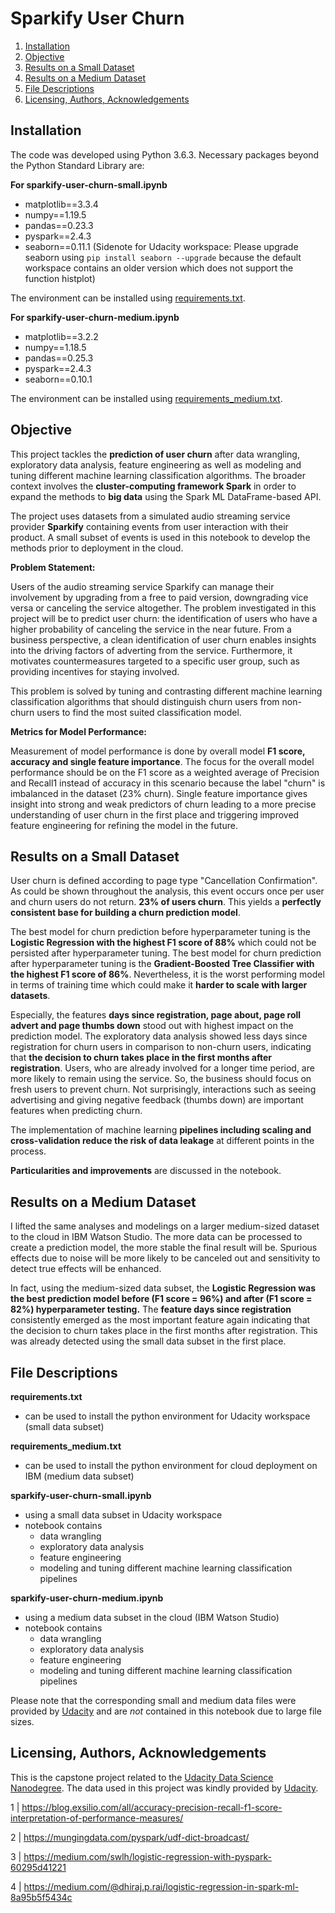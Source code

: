# Sparkify User Churn
1. [Installation](#installation)
2. [Objective](#objective)
3. [Results on a Small Dataset](#results-on-a-small-dataset)
4. [Results on a Medium Dataset](#results-on-a-medium-dataset)
5. [File Descriptions](#file-descriptions)
6. [Licensing, Authors, Acknowledgements](#licensing-authors-acknowledgements)

## Installation
The code was developed using Python 3.6.3. Necessary packages beyond the Python Standard Library are:

**For sparkify-user-churn-small.ipynb**
- matplotlib==3.3.4
- numpy==1.19.5
- pandas==0.23.3
- pyspark==2.4.3
- seaborn==0.11.1 (Sidenote for Udacity workspace: Please upgrade seaborn using `pip install seaborn --upgrade` because the default workspace contains an older version which does not support the function histplot)

The environment can be installed using [requirements.txt](https://github.com/MareikeHeller/sparkify-customer-churn/blob/main/requirements.txt).

**For sparkify-user-churn-medium.ipynb** 
- matplotlib==3.2.2
- numpy==1.18.5
- pandas==0.25.3
- pyspark==2.4.3
- seaborn==0.10.1

The environment can be installed using [requirements_medium.txt](https://github.com/MareikeHeller/sparkify-customer-churn/blob/main/requirements_medium.txt).

## Objective
This project tackles the **prediction of user churn** after data wrangling, exploratory data analysis, feature engineering as well as modeling and tuning different machine learning classification algorithms. The broader context involves the **cluster-computing framework Spark** in order to expand the methods to **big data** using the Spark ML DataFrame-based API.

The project uses datasets from a simulated audio streaming service provider **Sparkify** containing events from user interaction with their product. A small subset of events is used in this notebook to develop the methods prior to deployment in the cloud.

**Problem Statement:**

Users of the audio streaming service Sparkify can manage their involvement by upgrading from a free to paid version, downgrading vice versa or canceling the service altogether. The problem investigated in this project will be to predict user churn: the identification of users who have a higher probability of canceling the service in the near future. From a business perspective, a clean identification of user churn enables insights into the driving factors of adverting from the service. Furthermore, it motivates countermeasures targeted to a specific user group, such as providing incentives for staying involved.

This problem is solved by tuning and contrasting different machine learning classification algorithms that should distinguish churn users from non-churn users to find the most suited classification model.

**Metrics for Model Performance:**

Measurement of model performance is done by overall model **F1 score, accuracy and single feature importance**. The focus for the overall model performance should be on the F1 score as a weighted average of Precision and Recall1 instead of accuracy in this scenario because the label "churn" is imbalanced in the dataset (23% churn). Single feature importance gives insight into strong and weak predictors of churn leading to a more precise understanding of user churn in the first place and triggering improved feature engineering for refining the model in the future.

## Results on a Small Dataset
User churn is defined according to page type "Cancellation Confirmation". As could be shown throughout the analysis, this event occurs once per user and churn users do not return. **23% of users churn**. This yields a **perfectly consistent base for building a churn prediction model**.

The best model for churn prediction before hyperparameter tuning is the **Logistic Regression with the highest F1 score of 88%** which could not be persisted after hyperparameter tuning. The best model for churn prediction after hyperparameter tuning is the **Gradient-Boosted Tree Classifier with the highest F1 score of 86%**. Nevertheless, it is the worst performing model in terms of training time which could make it **harder to scale with larger datasets**.

Especially, the features **days since registration, page about, page roll advert and page thumbs down** stood out with highest impact on the prediction model. The exploratory data analysis showed less days since registration for churn users in comparison to non-churn users, indicating that **the decision to churn takes place in the first months after registration**. Users, who are already involved for a longer time period, are more likely to remain using the service. So, the business should focus on fresh users to prevent churn. Not surprisingly, interactions such as seeing advertising and giving negative feedback (thumbs down) are important features when predicting churn.

The implementation of machine learning **pipelines including scaling and cross-validation reduce the risk of data leakage** at different points in the process.

**Particularities and improvements** are discussed in the notebook.

## Results on a Medium Dataset
I lifted the same analyses and modelings on a larger medium-sized dataset to the cloud in IBM Watson Studio. The more data can be processed to create a prediction model, the more stable the final result will be. Spurious effects due to noise will be more likely to be canceled out and sensitivity to detect true effects will be enhanced. 

In fact, using the medium-sized data subset, the **Logistic Regression was the best prediction model before (F1 score = 96%) and after (F1 score = 82%) hyperparameter testing.** The **feature days since registration** consistently emerged as the most important feature again indicating that the decision to churn takes place in the first months after registration. This was already detected using the small data subset in the first place.

## File Descriptions
**requirements.txt**
- can be used to install the python environment for Udacity workspace (small data subset)

**requirements_medium.txt**
- can be used to install the python environment for cloud deployment on IBM (medium data subset)

**sparkify-user-churn-small.ipynb**
- using a small data subset in Udacity workspace
- notebook contains
  - data wrangling
  - exploratory data analysis
  - feature engineering
  - modeling and tuning different machine learning classification pipelines

**sparkify-user-churn-medium.ipynb**
- using a medium data subset in the cloud (IBM Watson Studio)
- notebook contains
  - data wrangling
  - exploratory data analysis
  - feature engineering
  - modeling and tuning different machine learning classification pipelines

Please note that the corresponding small and medium data files were provided by [Udacity](https://www.udacity.com/) and are *not* contained in this notebook due to large file sizes.

## Licensing, Authors, Acknowledgements
This is the capstone project related to the [Udacity Data Science Nanodegree](https://www.udacity.com/school-of-data-science). The data used in this project was kindly provided by [Udacity](https://www.udacity.com/).

1 | https://blog.exsilio.com/all/accuracy-precision-recall-f1-score-interpretation-of-performance-measures/

2 | https://mungingdata.com/pyspark/udf-dict-broadcast/ 

3 | https://medium.com/swlh/logistic-regression-with-pyspark-60295d41221

4 | https://medium.com/@dhiraj.p.rai/logistic-regression-in-spark-ml-8a95b5f5434c
